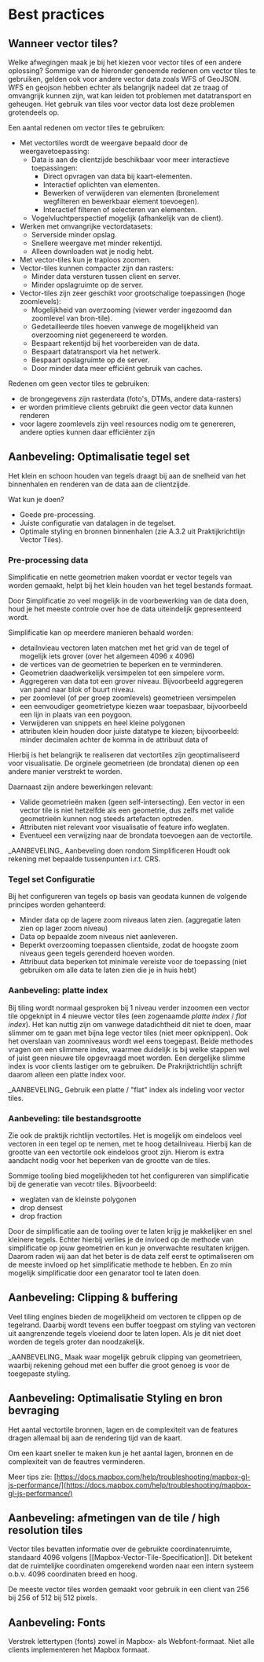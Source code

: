 # Best practices

## Wanneer vector tiles?

Welke afwegingen maak je bij het kiezen voor vector tiles of een andere oplossing?
Sommige van de hieronder genoemde redenen om vector tiles te gebruiken, gelden ook voor andere vector data zoals WFS of GeoJSON.
WFS en geojson hebben echter als belangrijk nadeel dat ze traag of omvangrijk kunnen zijn, wat kan leiden tot problemen met datatransport en geheugen.
Het gebruik van tiles voor vector data lost deze problemen grotendeels op.

Een aantal redenen om vector tiles te gebruiken:

* Met vectortiles wordt de weergave bepaald door de weergavetoepassing:
  * Data is aan de clientzijde beschikbaar voor meer interactieve toepassingen:
    * Direct opvragen van data bij kaart-elementen.
    * Interactief oplichten van elementen.
    * Bewerken of verwijderen van elementen (bronelement wegfilteren en bewerkbaar element toevoegen).
    * Interactief filteren of selecteren van elementen.
  * Vogelvluchtperspectief mogelijk (afhankelijk van de client).
* Werken met omvangrijke vectordatasets:
  * Serverside minder opslag.
  * Snellere weergave met minder rekentijd.
  * Alleen downloaden wat je nodig hebt.
* Met vector-tiles kun je traploos zoomen.
* Vector-tiles kunnen compacter zijn dan rasters:
  * Minder data versturen tussen client en server.
  * Minder opslagruimte op de server.
* Vector-tiles zijn zeer geschikt voor grootschalige toepassingen (hoge zoomlevels):
  * Mogelijkheid van overzooming (viewer verder ingezoomd dan zoomlevel van bron-tile).
  * Gedetailleerde tiles hoeven vanwege de mogelijkheid van overzooming niet gegenereerd te worden.
  * Bespaart rekentijd bij het voorbereiden van de data.
  * Bespaart datatransport via het netwerk.
  * Bespaart opslagruimte op de server.
  * Door minder data meer efficiënt gebruik van caches.

Redenen om geen vector tiles te gebruiken:
*   de brongegevens zijn rasterdata (foto's, DTMs, andere data-rasters)
*   er worden primitieve clients gebruikt die geen vector data kunnen renderen
*   voor lagere zoomlevels zijn veel resources nodig om te genereren, andere opties kunnen daar efficiënter zijn

## Aanbeveling: Optimalisatie tegel set

Het klein en schoon houden van tegels draagt bij aan de snelheid van het binnenhalen en renderen van de data aan de clientzijde.

Wat kun je doen?

* Goede pre-processing.
* Juiste configuratie van datalagen in de tegelset.
* Optimale styling en bronnen binnenhalen (zie A.3.2 uit Praktijkrichtlijn Vector Tiles).

### Pre-processing data

Simplificatie en nette geometrien maken voordat er vector tegels van worden gemaakt, helpt bij het klein houden van het tegel bestands formaat.

Door Simplificatie zo veel mogelijk in de voorbewerking van de data doen, houd je het meeste controle over hoe de data uiteindelijk gepresenteerd wordt.

Simplificatie kan op meerdere manieren behaald worden:

* detailnvieau vectoren laten matchen met het grid van de tegel of mogelijk iets grover (over het algemeen 4096 x 4096)  
* de vertices van de geometrien te beperken en te verminderen.
* Geometrien daadwerkelijk versimpelen tot een simpelere vorm.
* Aggregeren van data tot een grover niveau. Bijvoorbeeld aggregeren van pand naar blok of buurt niveau.
* per zoomlevel (of per groep zoomlevels) geometrieen versimpelen 
* een eenvoudiger geometrietype kiezen waar toepasbaar, bijvoorbeeld een lijn in plaats van een poygoon. 
*   Verwijderen van snippets en heel kleine polygonen
*   attributen klein houden door juiste datatype te kiezen; bijvoorbeeld: minder decimalen achter de komma in de attribuut data of

Hierbij is het belangrijk te realiseren dat vectortiles zijn geoptimaliseerd voor visualisatie. De orginele geometrieen
(de brondata) dienen op een andere manier verstrekt te worden.

Daarnaast zijn andere bewerkingen relevant: 
* Valide geometrieën maken (geen self-intersecting). Een vector in een vector tile is niet hetzelfde als een geometrie, dus zelfs met valide geometrieën kunnen nog steeds artefacten optreden.
* Attributen niet relevant voor visualisatie of feature info weglaten.
* Eventueel een verwijzing naar de brondata toevoegen aan de vectortile. 

<div class="informative">
_AANBEVELING_ Aanbeveling doen rondom Simplificeren
Houdt ook rekening met bepaalde tussenpunten i.r.t. CRS.
</div>

### Tegel set Configuratie

Bij het configureren van tegels op basis van geodata kunnen de volgende principes worden gehanteerd:
  
* Minder data op de lagere zoom niveaus laten zien. (aggregatie laten zien op lager zoom niveau)
*   Data op bepaalde zoom niveaus niet aanleveren.
*   Beperkt overzooming toepassen clientside, zodat de hoogste zoom niveaus geen tegels gerenderd hoeven worden.
*   Attribuut data beperken tot minimale vereiste voor de toepassing (niet gebruiken om alle data te laten zien die je in huis hebt)

### Aanbeveling: platte index
Bij tiling wordt normaal gesproken bij 1 niveau verder inzoomen een vector tile opgeknipt in 4 nieuwe vector tiles (een zogenaamde _platte index_ / _flat index_). Het kan nuttig zijn om vanwege datadichtheid dit niet te doen, maar slimmer om te gaan met bijna lege vector tiles (niet meer opknippen). Ook het overslaan van zoomniveaus wordt wel eens toegepast. Beide methodes vragen om een slimmere index, waarmee duidelijk is bij welke stappen wel of juist geen nieuwe tile opgevraagd moet worden. Een dergelijke slimme index is voor clients lastiger om te gebruiken. De Prakrijktrichtlijn schrijft daarom alleen een platte index voor.

<div class="advisement">
_AANBEVELING_ Gebruik een platte / "flat" index als indeling voor vector tiles.
</div>


### Aanbeveling: tile bestandsgrootte

Zie ook de praktijk richtlijn vectortiles. Het is mogelijk om eindeloos veel vectoren in een tegel op te nemen, met te hoog detailniveau. Hierbij kan de grootte van een vectortile ook eindeloos groot zijn. Hierom is extra aandacht nodig voor het beperken van de grootte van de tiles.  

Sommige tooling bied mogelijkheden tot het configureren van simplificatie bij de generatie van vecotr tiles. Bijvoorbeeld:
*   weglaten van de kleinste polygonen
*   drop densest
*   drop fraction

Door de simplificatie aan de tooling over te laten krijg je makkelijker en snel kleinere tegels. Echter hierbij verlies je de invloed op de methode van simplificatie op jouw geometrien en kun je onverwachte resultaten krijgen. Daarom raden wij aan dat het beter is de data zelf eerst te optimaliseren om de meeste invloed op het simplificatie methode te hebben. En zo min mogelijk simplificatie door een genarator tool te laten doen.

## Aanbeveling: Clipping & buffering

Veel tiling engines bieden de mogelijkheid om vectoren te clippen op de tegelrand. Daarbij wordt tevens een buffer toegpast
om styling van vectoren uit aangrenzende tegels vloeiend door te laten lopen. Als je dit niet doet worden de tegels groter 
dan noodzakelijk.

<div class="informative">
_AANBEVELING_ Maak waar mogelijk gebruik clipping van geometrieen, waarbij rekening gehoud met een buffer die 
groot genoeg is voor de toegepaste styling.  
</div>

## Aanbeveling: Optimalisatie Styling en bron bevraging

Het aantal vectortile bronnen, lagen en de complexiteit van de features dragen allemaal bij aan de rendering tijd van de kaart.

Om een kaart sneller te maken kun je het aantal lagen, bronnen en de complexiteit van de feautres verminderen.

Meer tips zie: [https://docs.mapbox.com/help/troubleshooting/mapbox-gl-js-performance/](https://docs.mapbox.com/help/troubleshooting/mapbox-gl-js-performance/)


## Aanbeveling: afmetingen van de tile / high resolution tiles

Vector tiles bevatten informatie over de gebruikte coordinatenruimte, standaard 4096 volgens [[Mapbox-Vector-Tile-Specification]]. Dit betekent dat de ruimtelijke coordinaten omgerekend worden naar een intern systeem o.b.v. 4096 coordinaten breed en hoog.

De meeste vector tiles worden gemaakt voor gebruik in een client van 256 bij 256 of 512 bij 512 pixels.


## Aanbeveling: Fonts

Verstrek lettertypen (fonts) zowel in Mapbox- als Webfont-formaat. Niet alle clients implementeren het Mapbox formaat. 